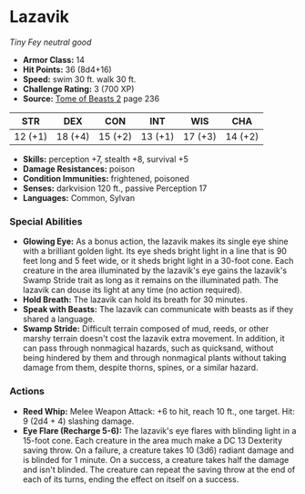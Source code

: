 # Lazavik

*Tiny* *Fey* *neutral good*

- **Armor Class:** 14
- **Hit Points:** 36 (8d4+16)
- **Speed:** swim 30 ft. walk 30 ft.
- **Challenge Rating:** 3 (700 XP)
- **Source:** [Tome of Beasts 2](https://koboldpress.com/kpstore/product/tome-of-beasts-2-for-5th-edition) page 236

| STR | DEX | CON | INT | WIS | CHA |
| --- | --- | --- | --- | --- | --- |
| 12 (+1) | 18 (+4) | 15 (+2) | 13 (+1) | 17 (+3) | 14 (+2) |

- **Skills:** perception +7, stealth +8, survival +5
- **Damage Resistances:** poison
- **Condition Immunities:** frightened, poisoned
- **Senses:** darkvision 120 ft., passive Perception 17
- **Languages:** Common, Sylvan

### Special Abilities

- **Glowing Eye:** As a bonus action, the lazavik makes its single eye shine with a brilliant golden light. Its eye sheds bright light in a line that is 90 feet long and 5 feet wide, or it sheds bright light in a 30-foot cone. Each creature in the area illuminated by the lazavik's eye gains the lazavik's Swamp Stride trait as long as it remains on the illuminated path. The lazavik can douse its light at any time (no action required).
- **Hold Breath:** The lazavik can hold its breath for 30 minutes.
- **Speak with Beasts:** The lazavik can communicate with beasts as if they shared a language.
- **Swamp Stride:** Difficult terrain composed of mud, reeds, or other marshy terrain doesn't cost the lazavik extra movement. In addition, it can pass through nonmagical hazards, such as quicksand, without being hindered by them and through nonmagical plants without taking damage from them, despite thorns, spines, or a similar hazard.

### Actions

- **Reed Whip:** Melee Weapon Attack: +6 to hit, reach 10 ft., one target. Hit: 9 (2d4 + 4) slashing damage.
- **Eye Flare (Recharge 5-6):** The lazavik's eye flares with blinding light in a 15-foot cone. Each creature in the area much make a DC 13 Dexterity saving throw. On a failure, a creature takes 10 (3d6) radiant damage and is blinded for 1 minute. On a success, a creature takes half the damage and isn't blinded. The creature can repeat the saving throw at the end of each of its turns, ending the effect on itself on a success.


